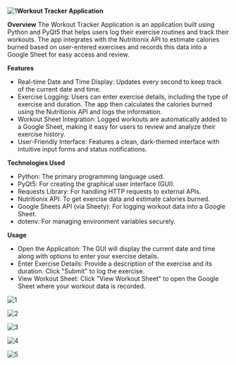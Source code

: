 ![1](https://github.com/user-attachments/assets/b4702df9-ba40-4fbd-a696-fa38b735beab)**Workout Tracker Application**

**Overview**
The Workout Tracker Application is an application built using Python and PyQt5 that helps users log their exercise routines and track their workouts. 
The app integrates with the Nutritionix API to estimate calories burned based on user-entered exercises and records this data into a Google Sheet for easy access and review.

**Features**
- Real-time Date and Time Display: Updates every second to keep track of the current date and time.
- Exercise Logging: Users can enter exercise details, including the type of exercise and duration. The app then calculates the calories burned using the Nutritionix API and logs the information.
- Workout Sheet Integration: Logged workouts are automatically added to a Google Sheet, making it easy for users to review and analyze their exercise history.
- User-Friendly Interface: Features a clean, dark-themed interface with intuitive input forms and status notifications.

**Technologies Used**
- Python: The primary programming language used.
- PyQt5: For creating the graphical user interface (GUI).
- Requests Library: For handling HTTP requests to external APIs.
- Nutritionix API: To get exercise data and estimate calories burned.
- Google Sheets API (via Sheety): For logging workout data into a Google Sheet.
- dotenv: For managing environment variables securely.

**Usage**
- Open the Application: The GUI will display the current date and time along with options to enter your exercise details.
- Enter Exercise Details: Provide a description of the exercise and its duration. Click "Submit" to log the exercise.
- View Workout Sheet: Click "View Workout Sheet" to open the Google Sheet where your workout data is recorded.


![1](https://github.com/user-attachments/assets/65629c2d-442d-4567-9a94-d84ddc594b0d)

![2](https://github.com/user-attachments/assets/5db110de-6492-47b3-918e-e93ac1f96a05)

![3](https://github.com/user-attachments/assets/61212e69-00da-4f59-9006-918232a47a43)

![4](https://github.com/user-attachments/assets/f26f8c08-d1bc-4b7b-9fb2-eafa0549b9f2)

![5](https://github.com/user-attachments/assets/c38689c5-32a1-463a-afc5-3d9957ec5bc5)

